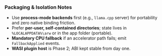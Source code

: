 

<!-- ARW_STRUCTURE_ISOLATION -->
### Packaging & Isolation Notes

- Use **process‑mode backends** first (e.g., `llama.cpp` server) for portability and zero native binding friction.
- Prefer **per‑user, self‑contained directories**; state lives in `%LOCALAPPDATA%\arw` or in the app folder (portable).
- **Mandatory CPU fallback** if an accelerator path fails; emit `FallbackApplied` events.
- **WASI plugin host** is Phase 2; ABI kept stable from day one.
